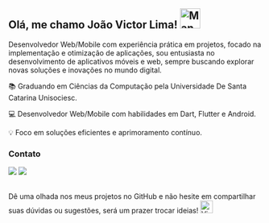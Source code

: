 ## Olá, me chamo João Victor Lima! <img src="https://raw.githubusercontent.com/Tarikul-Islam-Anik/Animated-Fluent-Emojis/master/Emojis/People%20with%20professions/Man%20Technologist%20Dark%20Skin%20Tone.png" alt="Man Technologist Dark Skin Tone" width="40" height="40" />

Desenvolvedor Web/Mobile com experiência prática em projetos, focado na implementação e otimização de aplicações, sou  entusiasta no desenvolvimento de aplicativos móveis e web, sempre buscando explorar novas soluções e inovações no mundo digital.

📚 Graduando em Ciências da Computação pela Universidade De Santa Catarina Unisociesc.

💻 Desenvolvedor Web/Mobile com habilidades em Dart, Flutter e Android.

💡 Foco em soluções eficientes e aprimoramento contínuo.

### Contato
<div>
  <a href = "mailto:victrduarte12@gmail.com"><img loading="lazy" src="https://img.shields.io/badge/Gmail-D14836?style=for-the-badge&logo=gmail&logoColor=white" target="_blank"></a>
  <a href="https://www.linkedin.com/in/victorlimabr/" target="_blank"><img src="https://img.shields.io/badge/-LinkedIn-%230077B5?style=for-the-badge&logo=linkedin&logoColor=white" target="_blank"></a> 
</div>


<br />

Dê uma olhada nos meus projetos no GitHub e não hesite em compartilhar suas dúvidas ou sugestões, será um prazer trocar ideias!  <img src="https://raw.githubusercontent.com/Tarikul-Islam-Anik/Animated-Fluent-Emojis/master/Emojis/Hand%20gestures/Victory%20Hand%20Dark%20Skin%20Tone.png" alt="Victory Hand Dark Skin Tone" width="25" height="25" />
